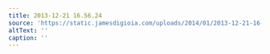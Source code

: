 ```yaml
---
title: 2013-12-21 16.56.24
source: 'https://static.jamesdigioia.com/uploads/2014/01/2013-12-21-16-56-24-scaled.jpg'
altText: ''
caption: ''
---
```


